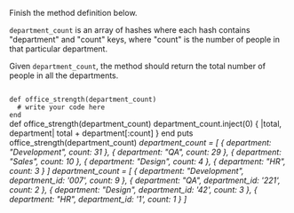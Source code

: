 Finish the method definition below.

`department_count` is an array of hashes where each hash contains "department" and "count" keys, where "count" is the number of people in that particular department.

Given `department_count`, the method should return the total number of people in all the departments.


<codeblock language="ruby" type="exercise" testMode="multipleInput">
<code>
def office_strength(department_count)
  # write your code here
end
</code>

<solution>
def office_strength(department_count)
  department_count.inject(0) { |total, department| total + department[:count] }
end
</solution>

<testcases>
<caller>
puts office_strength(department_count)
</caller>
<testcase>
<i>
department_count = [
  {
    department: "Development",
    count: 31
  },
  {
    department: "QA",
    count: 29
  },
  {
    department: "Sales",
    count: 10
  },
  {
    department: "Design",
    count: 4
  },
  {
    department: "HR",
    count: 3
  }
]
</i>
</testcase>
<testcase>
<i>
department_count = [
  {
    department: "Development",
    department_id: '007',
    count: 9
  },
  {
    department: "QA",
    department_id: '221',
    count: 2
  },
  {
    department: "Design",
    department_id: '42',
    count: 3
  },
  {
    department: "HR",
    department_id: '1',
    count: 1
  }
]

</i>
</testcase>
</testcases>
</codeblock>
